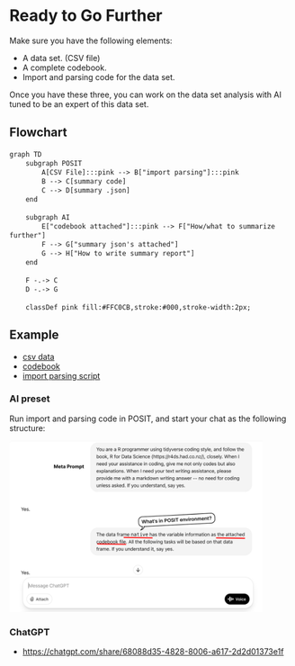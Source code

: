 # Ready to Go Further

Make sure you have the following elements:  

  - A data set. (CSV file)
  - A complete codebook.
  - Import and parsing code for the data set. 

Once you have these three, you can work on  the data set analysis with AI tuned to be an expert of this data set.

## Flowchart

```mermaid
graph TD
    subgraph POSIT
        A[CSV File]:::pink --> B["import parsing"]:::pink
        B --> C[summary code]
        C --> D[summary .json]
    end

    subgraph AI
        E["codebook attached"]:::pink --> F["How/what to summarize further"]
        F --> G["summary json's attached"]
        G --> H["How to write summary report"]
    end

    F -.-> C
    D -.-> G

    classDef pink fill:#FFC0CB,stroke:#000,stroke-width:2px;
```

## Example

  - [csv data](../datasets/native-students/112native_A1-1_english.csv)
  - [codebook](../datasets/native-students/codebook.md)  
  - [import parsing script](../datasets/native-students/import-parsing.R)

### AI preset

Run import and parsing code in POSIT, and start your chat as the following structure:

<img src="../img/data-explore-preset.png" alt="data explore preset" width="450"/>

### ChatGPT



  - <https://chatgpt.com/share/68088d35-4828-8006-a617-2d2d01373e1f>